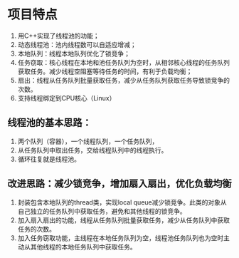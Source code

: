 # 项目特点
1. 用C++实现了线程池的功能；
2. 动态线程池：池内线程数可以自适应增减；
3. 本地队列：线程本地队列优化了锁竞争；
4. 任务窃取：核心线程在本地和池任务队列为空时，从相邻核心线程的任务队列获取任务。减少线程空阻塞等待任务的时间，有利于负载均衡；
5. 扇出：线程从任务队列批量获取任务，减少从任务队列获取任务导致锁竞争的次数。
6. 支持线程绑定到CPU核心（Linux）


## 线程池的基本思路：
1. 两个队列（容器），一个线程队列，一个任务队列，
2. 从任务队列中取出任务，交给线程队列中的线程执行。
3. 循环往复就是线程池。

## 改进思路：减少锁竞争，增加扇入扇出，优化负载均衡
1. 封装包含本地队列的thread类，实现local queue减少锁竞争。此类的对象从自己独立的任务队列中获取任务，避免和其他线程的锁竞争。
2. 加入扇入扇出的功能，线程从任务队列批量获取任务，减少从任务队列中获取任务的次数。
3. 加入任务窃取功能，主线程在本地任务队列为空，线程池任务队列也为空时主动从其他线程的本地任务队列中获取任务。
